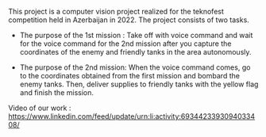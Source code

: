 This project is a computer vision project realized for the teknofest competition held in Azerbaijan in 2022. The project consists of two tasks. 

* The purpose of the 1st mission : Take off with voice command and wait for the voice command for the 2nd mission after you capture the coordinates of the enemy and friendly tanks in the area autonomously.

* The purpose of the 2nd mission: When the voice command comes, go to the coordinates obtained from the first mission and bombard the enemy tanks. Then, deliver supplies to friendly tanks with the yellow flag and finish the mission.

Video of our work : https://www.linkedin.com/feed/update/urn:li:activity:6934423393094033408/

